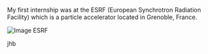 My first internship was at the ESRF (European Synchrotron Radiation Facility) which is a particle accelerator located in Grenoble, France.

![Image ESRF](https://github.com/Sathet/3D_Design/assets/147035374/b373095e-a256-40ed-b05d-b9995bf91827)


jhb
